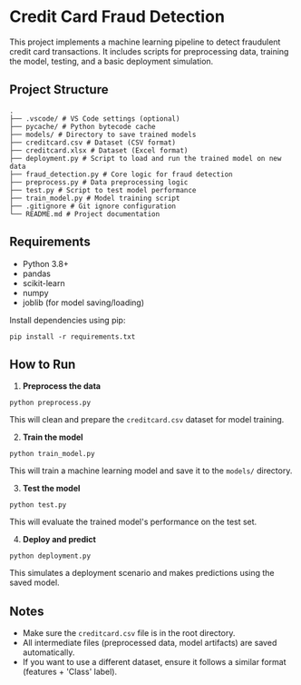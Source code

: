 # Credit Card Fraud Detection

This project implements a machine learning pipeline to detect fraudulent credit card transactions. It includes scripts for preprocessing data, training the model, testing, and a basic deployment simulation.

## Project Structure
```
.
├── .vscode/ # VS Code settings (optional)
├── pycache/ # Python bytecode cache
├── models/ # Directory to save trained models
├── creditcard.csv # Dataset (CSV format)
├── creditcard.xlsx # Dataset (Excel format)
├── deployment.py # Script to load and run the trained model on new data
├── fraud_detection.py # Core logic for fraud detection
├── preprocess.py # Data preprocessing logic
├── test.py # Script to test model performance
├── train_model.py # Model training script
├── .gitignore # Git ignore configuration
└── README.md # Project documentation
```

## Requirements

- Python 3.8+
- pandas
- scikit-learn
- numpy
- joblib (for model saving/loading)

Install dependencies using pip:
```
pip install -r requirements.txt
```
## How to Run

1. **Preprocess the data**
```
python preprocess.py
```

This will clean and prepare the `creditcard.csv` dataset for model training.

2. **Train the model**
```
python train_model.py
```
This will train a machine learning model and save it to the `models/` directory.

3. **Test the model**
```
python test.py
```
This will evaluate the trained model's performance on the test set.

4. **Deploy and predict**
```
python deployment.py
```
This simulates a deployment scenario and makes predictions using the saved model.

## Notes

- Make sure the `creditcard.csv` file is in the root directory.
- All intermediate files (preprocessed data, model artifacts) are saved automatically.
- If you want to use a different dataset, ensure it follows a similar format (features + 'Class' label).
